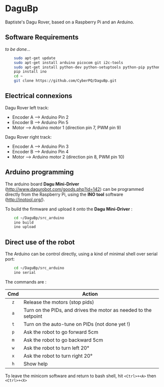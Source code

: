 DaguBp
======

Baptiste's Dagu Rover, based on a Raspberry Pi and an Arduino.

Software Requirements
----------------------
*to be done...*

```bash
	sudo apt-get update 
	sudo apt-get install arduino picocom git i2c-tools  
	sudo apt-get install python-dev python-setuptools python-pip python-smbus
	pip install ino
	cd ~
	git clone https://github.com/CyberPQ/DaguBp.git
```


Electrical connexions
----------------------

Dagu Rover left track:

  - Encoder A   --> Arduino Pin 2
  - Encoder B   --> Arduino Pin 5
  - Motor       --> Arduino motor 1 (direction pin 7, PWM pin 9)

Dagu Rover right track:

  - Encoder A   --> Arduino Pin 3
  - Encoder B   --> Arduino Pin 4
  - Motor       --> Arduino motor 2 (direction pin 8, PWM pin 10)


Arduino programming
--------------------
The arduino board **Dagu Mini-Driver** (http://www.dagurobot.com/goods.php?id=142) can be programmed directly from the Raspberry Pi, using the **INO tool** software (http://inotool.org/).

To build the firmware and upload it onto the **Dagu Mini-Driver** :

```bash
	cd ~/DaguBp/src_arduino
	ino build
	ino upload
```

Direct use of the robot
------------------------
The Arduino can be control directly, using a kind of minimal shell over serial port:

```bash
	cd ~/DaguBp/src_arduino
	ino serial
```

The commands are :

| Cmd | Action																|
| :-: | --------------------------------------------------------------------|
| `z` | Release the motors (stop pids)										|
| `a` | Turn on the PIDs, and drives the motor as needed to the setpoint 	|
| `t` | Turn on the auto-tune on PIDs (not done yet !)						|
| `p` | Ask the robot to go forward 5cm										|
| `m` | Ask the robot to go backward 5cm									|
| `w` | Ask the robot to turn left 20°										|
| `x` | Ask the robot to turn right 20°										|
| `h` | Show help															|

To leave the minicom software and return to bash shell, hit `<Ctrl>+<A>` then `<Ctrl>+<X>`


